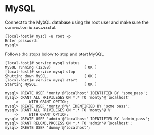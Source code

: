 # MySQL

Connect to the MySQL database using the root user and make sure the connection is successful.

```
[local-host]# mysql -u root -p
Enter password:
mysql>
```
Follows the steps below to stop and start MySQL
```
[local-host]# service mysql status
MySQL running (12588)               [ OK ]
[local-host]# service mysql stop
Shutting down MySQL.                [ OK ]
[local-host]# service mysql start
Starting MySQL.                     [ OK ]
```
```
mysql> CREATE USER 'monty'@'localhost' IDENTIFIED BY 'some_pass';
mysql> GRANT ALL PRIVILEGES ON *.* TO 'monty'@'localhost'
    ->     WITH GRANT OPTION;
mysql> CREATE USER 'monty'@'%' IDENTIFIED BY 'some_pass';
mysql> GRANT ALL PRIVILEGES ON *.* TO 'monty'@'%'
    ->     WITH GRANT OPTION;
mysql> CREATE USER 'admin'@'localhost' IDENTIFIED BY 'admin_pass';
mysql> GRANT RELOAD,PROCESS ON *.* TO 'admin'@'localhost';
mysql> CREATE USER 'dummy'@'localhost';
```